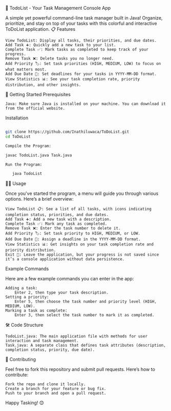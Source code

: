 📝 TodoList - Your Task Management Console App

A simple yet powerful command-line task manager built in Java! Organize, prioritize, and stay on top of your tasks with this colorful and interactive ToDoList application.
📋 Features

    View TodoList: Display all tasks, their priorities, and due dates.
    Add Task ➕: Quickly add a new task to your list.
    Complete Task ✅: Mark tasks as completed to keep track of your progress.
    Remove Task ❌: Delete tasks you no longer need.
    Add Priority 🏷️: Set task priorities (HIGH, MEDIUM, LOW) to focus on what matters most.
    Add Due Date 📅: Set deadlines for your tasks in YYYY-MM-DD format.
    View Statistics 📊: See your task completion rate, priority distribution, and other insights.

🚀 Getting Started
Prerequisites

    Java: Make sure Java is installed on your machine. You can download it from the official website.

Installation
 ```bash

git clone https://github.com/Inathiluwaca/ToDoList.git
cd ToDoList

Compile the Program:

javac TodoList.java Task.java

Run the Program:

    java TodoList
```
🧑‍💻 Usage

Once you've started the program, a menu will guide you through various options. Here’s a brief overview:

    View TodoList 📋: See a list of all tasks, with icons indicating completion status, priorities, and due dates.
    Add Task ➕: Add a new task with a description.
    Complete Task ✅: Mark any task as completed.
    Remove Task ❌: Enter the task number to delete it.
    Add Priority 🏷️: Set task priority to HIGH, MEDIUM, or LOW.
    Add Due Date 📅: Assign a deadline in the YYYY-MM-DD format.
    View Statistics 📊: Get insights on your task completion rate and priority distribution.
    Exit 🚪: Leave the application, but your progress is not saved since it’s a console application without data persistence.

Example Commands

Here are a few example commands you can enter in the app:

    Adding a task:
        Enter 2, then type your task description.
    Setting a priority:
        Enter 5, then choose the task number and priority level (HIGH, MEDIUM, LOW).
    Marking a task as complete:
        Enter 3, then select the task number to mark it as completed.

🛠 Code Structure

    TodoList.java: The main application file with methods for user interaction and task management.
    Task.java: A separate class that defines task attributes (description, completion status, priority, due date).

🤝 Contributing

Feel free to fork this repository and submit pull requests. Here’s how to contribute:

    Fork the repo and clone it locally.
    Create a branch for your feature or bug fix.
    Push to your branch and open a pull request.

Happy Tasking! 😊